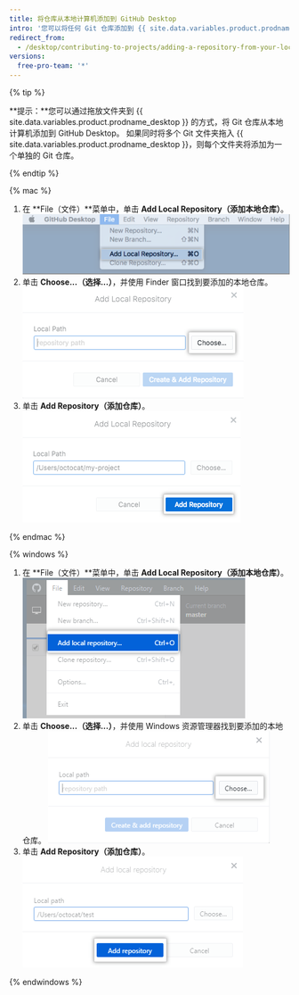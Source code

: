 ```yaml
---
title: 将仓库从本地计算机添加到 GitHub Desktop
intro: '您可以将任何 Git 仓库添加到 {{ site.data.variables.product.prodname_desktop }} 中，即使不是 {{ site.data.variables.product.prodname_dotcom }} 仓库也可以。'
redirect_from:
  - /desktop/contributing-to-projects/adding-a-repository-from-your-local-computer-to-github-desktop
versions:
  free-pro-team: '*'
---
```


{% tip %}

**提示：**您可以通过拖放文件夹到 {{ site.data.variables.product.prodname_desktop }} 的方式，将 Git 仓库从本地计算机添加到 GitHub Desktop。 如果同时将多个 Git 文件夹拖入 {{ site.data.variables.product.prodname_desktop }}，则每个文件夹将添加为一个单独的 Git 仓库。

{% endtip %}

{% mac %}

1. 在 **File（文件）**菜单中，单击 **Add Local Repository（添加本地仓库）**。 ![添加本地仓库菜单选项](/assets/images/help/desktop/add-local-repository-mac.png)
2. 单击 **Choose...（选择...）**，并使用 Finder 窗口找到要添加的本地仓库。 ![Mac 应用程序中的“本地路径”字段](/assets/images/help/desktop/add-repo-choose-button-mac.png)
4. 单击 **Add Repository（添加仓库）**。 ![Mac 应用程序中的“添加仓库”按钮](/assets/images/help/desktop/add-repository-button-mac.png)

{% endmac %}

{% windows %}

1. 在 **File（文件）**菜单中，单击 **Add Local Repository（添加本地仓库）**。 ![添加本地仓库菜单选项](/assets/images/help/desktop/add-local-repository-windows.png)
2. 单击 **Choose...（选择...）**，并使用 Windows 资源管理器找到要添加的本地仓库。 ![Windows 应用程序中的“本地路径”字段](/assets/images/help/desktop/add-repo-choose-button-win.png)
4. 单击 **Add Repository（添加仓库）**。 ![Windows 应用程序中的“添加仓库”按钮](/assets/images/help/desktop/add-repository-button-windows.png)

{% endwindows %}
